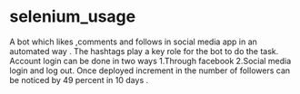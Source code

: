 # selenium_usage
A bot which likes ,comments and follows in social media app in an automated way . The hashtags play a key role for the bot to do the task. Account login can be done in two ways 
1.Through facebook 
2.Social media login and log out.
Once deployed increment in the number of followers can be noticed by 49 percent in 10 days . 
